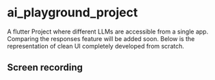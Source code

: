 # ai_playground_project

A flutter Project where different LLMs are accessible from a single app. Comparing the responses feature will be added soon. Below is the representation of clean UI completely developed from scratch.

## Screen recording
